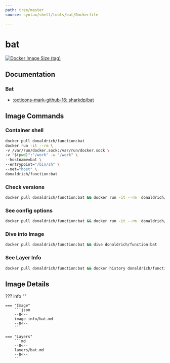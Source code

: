 ```yaml
---
path: tree/master
source: syntax/shell/tools/bat/Dockerfile

---
```


# bat

[![Docker Image Size (tag)](https://img.shields.io/docker/image-size/donaldrich/function/bat?color=blue&label=donaldrich/function:bat&logo=docker&style=flat-square)](https://hub.docker.com/r/donaldrich/function/bat)

## Documentation

### Bat

* [:octicons-mark-github-16: sharkdp/bat](https://github.com/sharkdp/bat)

## Image Commands

### Container shell

```sh
docker pull donaldrich/function:bat
docker run -it --rm \
-v /var/run/docker.sock:/var/run/docker.sock \
-v "$(pwd)":"/work" -w "/work" \
--hostname=bat \
--entrypoint="/bin/sh" \
--net="host" \
donaldrich/function:bat
```

### Check versions

```sh
docker pull donaldrich/function:bat && docker run -it --rm  donaldrich/function:bat validate
```

### See config options

```sh
docker pull donaldrich/function:bat && docker run -it --rm  donaldrich/function:bat help
```

### Dive into Image

```sh
docker pull donaldrich/function:bat && dive donaldrich/function:bat
```

### See Layer Info

```sh
docker pull donaldrich/function:bat && docker history donaldrich/function:bat
```

## Image Details

??? info ""

    === "Image"
        ```json
        --8<--
        image-info/bat.md
        --8<--
        ```

    === "Layers"
        ```md
        --8<--
        layers/bat.md
        --8<--
        ```
